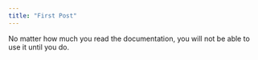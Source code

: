 ```yaml
---
title: "First Post"
---
```


No matter how much you read the documentation, you will not be able to use it until you do.
